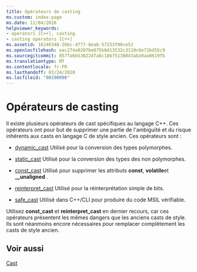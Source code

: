 ```yaml
---
title: Opérateurs de casting
ms.custom: index-page
ms.date: 11/04/2016
helpviewer_keywords:
- operators [C++], casting
- casting operators [C++]
ms.assetid: 16240348-26bc-4f77-8eab-57253f00ce52
ms.openlocfilehash: eac274a0207be675b8d13532c3110c6e71bd55c9
ms.sourcegitcommit: 857fa6b530224fa6c18675138043aba9aa0619fb
ms.translationtype: MT
ms.contentlocale: fr-FR
ms.lasthandoff: 03/24/2020
ms.locfileid: "80190096"
---
```

# <a name="casting-operators"></a>Opérateurs de casting

Il existe plusieurs opérateurs de cast spécifiques au langage C++. Ces opérateurs ont pour but de supprimer une partie de l'ambiguïté et du risque inhérents aux casts en langage C de style ancien. Ces opérateurs sont :

- [dynamic_cast](../cpp/dynamic-cast-operator.md) Utilisé pour la conversion des types polymorphes.

- [static_cast](../cpp/static-cast-operator.md) Utilisé pour la conversion des types des non polymorphes.

- [const_cast](../cpp/const-cast-operator.md) Utilisé pour supprimer les attributs **const**, **volatile**et **__unaligned** .

- [reinterpret_cast](../cpp/reinterpret-cast-operator.md) Utilisé pour la réinterprétation simple de bits.

- [safe_cast](../extensions/safe-cast-cpp-component-extensions.md) Utilisé dans C++/CLI pour produire du code MSIL vérifiable.

Utilisez **const_cast** et **reinterpret_cast** en dernier recours, car ces opérateurs présentent les mêmes dangers que les anciens casts de style. Ils sont néanmoins encore nécessaires pour remplacer complètement les casts de style ancien.

## <a name="see-also"></a>Voir aussi

[Cast](../cpp/casting.md)
